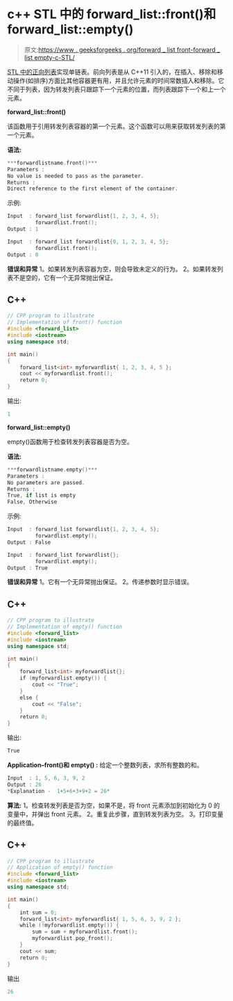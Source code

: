 # c++ STL 中的 forward_list::front()和 forward_list::empty()

> 原文:[https://www . geeksforgeeks . org/forward _ list front-forward _ list empty-c-STL/](https://www.geeksforgeeks.org/forward_listfront-forward_listempty-c-stl/)

[STL 中的正向列表](https://www.geeksforgeeks.org/forward-list-c-set-1-introduction-important-functions/)实现单链表。前向列表是从 C++11 引入的，在插入、移除和移动操作(如排序)方面比其他容器更有用，并且允许元素的时间常数插入和移除。它不同于列表，因为转发列表只跟踪下一个元素的位置，而列表跟踪下一个和上一个元素。

**forward_list::front()**

该函数用于引用转发列表容器的第一个元素。这个函数可以用来获取转发列表的第一个元素。

**语法:**

```cpp
***forwardlistname.front()***
Parameters :
No value is needed to pass as the parameter.
Returns :
Direct reference to the first element of the container.
```

示例:

```cpp
Input  : forward_list forwardlist{1, 2, 3, 4, 5};
         forwardlist.front();
Output : 1

Input  : forward_list forwardlist{0, 1, 2, 3, 4, 5};
         forwardlist.front();
Output : 0
```

**错误和异常**
1。如果转发列表容器为空，则会导致未定义的行为。
2。如果转发列表不是空的，它有一个无异常抛出保证。

## C++

```cpp
// CPP program to illustrate
// Implementation of front() function
#include <forward_list>
#include <iostream>
using namespace std;

int main()
{
    forward_list<int> myforwardlist{ 1, 2, 3, 4, 5 };
    cout << myforwardlist.front();
    return 0;
}
```

输出:

```cpp
1
```

**forward_list::empty()**

empty()函数用于检查转发列表容器是否为空。

**语法:**

```cpp
***forwardlistname.empty()***
Parameters :
No parameters are passed.
Returns :
True, if list is empty
False, Otherwise
```

示例:

```cpp
Input  : forward_list forwardlist{1, 2, 3, 4, 5};
         forwardlist.empty();
Output : False

Input  : forward_list forwardlist{};
         forwardlist.empty();
Output : True
```

**错误和异常**
1。它有一个无异常抛出保证。
2。传递参数时显示错误。

## C++

```cpp
// CPP program to illustrate
// Implementation of empty() function
#include <forward_list>
#include <iostream>
using namespace std;

int main()
{
    forward_list<int> myforwardlist{};
    if (myforwardlist.empty()) {
        cout << "True";
    }
    else {
        cout << "False";
    }
    return 0;
}
```

输出:

```cpp
True
```

**Application–front()和 empty() :** 给定一个整数列表，求所有整数的和。

```cpp
Input  : 1, 5, 6, 3, 9, 2
Output : 26
*Explanation -  1+5+6+3+9+2 = 26*
```

**算法:**
1。检查转发列表是否为空，如果不是，将 front 元素添加到初始化为 0 的变量中，并弹出 front 元素。
2。重复此步骤，直到转发列表为空。
3。打印变量的最终值。

## C++

```cpp
// CPP program to illustrate
// Application of empty() function
#include <forward_list>
#include <iostream>
using namespace std;

int main()
{
    int sum = 0;
    forward_list<int> myforwardlist{ 1, 5, 6, 3, 9, 2 };
    while (!myforwardlist.empty()) {
        sum = sum + myforwardlist.front();
        myforwardlist.pop_front();
    }
    cout << sum;
    return 0;
}
```

输出

```cpp
26
```